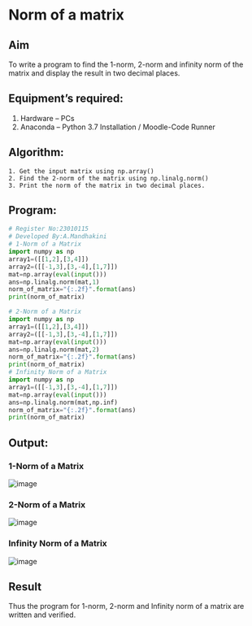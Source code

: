 # Norm of a matrix
## Aim
To write a program to find the 1-norm, 2-norm and infinity norm of the matrix and display the result in two decimal places.
## Equipment’s required:
1.	Hardware – PCs
2.	Anaconda – Python 3.7 Installation / Moodle-Code Runner
## Algorithm:
	1. Get the input matrix using np.array()   
    2. Find the 2-norm of the matrix using np.linalg.norm()
	3. Print the norm of the matrix in two decimal places.
## Program:
```Python
# Register No:23010115
# Developed By:A.Mandhakini
# 1-Norm of a Matrix
import numpy as np
array1=([[1,2],[3,4]])
array2=([[-1,3],[3,-4],[1,7]])
mat=np.array(eval(input()))
ans=np.linalg.norm(mat,1)
norm_of_matrix="{:.2f}".format(ans)
print(norm_of_matrix)

# 2-Norm of a Matrix
import numpy as np
array1=([[1,2],[3,4]])
array2=([[-1,3],[3,-4],[1,7]])
mat=np.array(eval(input()))
ans=np.linalg.norm(mat,2)
norm_of_matrix="{:.2f}".format(ans)
print(norm_of_matrix)
# Infinity Norm of a Matrix
import numpy as np
array1=([[-1,3],[3,-4],[1,7]])
mat=np.array(eval(input()))
ans=np.linalg.norm(mat,np.inf)
norm_of_matrix="{:.2f}".format(ans)
print(norm_of_matrix)
```
## Output:
### 1-Norm of a Matrix
![image](https://github.com/MandhakiniA/Norm-of-a-matrix/assets/150005194/14f558f7-2161-4892-8571-447b474e261e)
### 2-Norm of a Matrix
![image](https://github.com/MandhakiniA/Norm-of-a-matrix/assets/150005194/656cc645-ab3b-49ec-a571-5404a7bdfe0e)
### Infinity Norm of a Matrix
![image](https://github.com/MandhakiniA/Norm-of-a-matrix/assets/150005194/727798d7-8799-4d51-8038-b90e6532fe5f)

## Result
Thus the program for 1-norm, 2-norm and Infinity norm of a matrix are written and verified.

